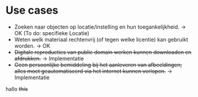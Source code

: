 # Use cases

- Zoeken naar objecten op locatie/instelling en hun toegankelijkheid. ->  OK (To do: specifieke Locatie)
- Weten welk materiaal rechtenvrij (of tegen welke licentie) kan gebruikt worden. -> OK
- ~~Digitale reproducties van public domain werken kunnen downloaden en afdrukken.~~ -> Implementatie
- ~~Geen persoonlijke bemiddeling bij het aanleveren van afbeeldingen; alles moet geautomatiseerd via het internet kunnen verlopen.~~ -> Implementatie

hallo ~~this~~
